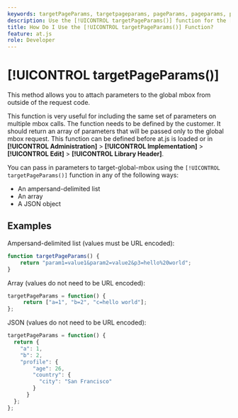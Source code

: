 ```yaml
---
keywords: targetPageParams, targetpageparams, pageParams, pageparams, page params, page parameters, at.js, functions, function, targetPageParams0
description: Use the [!UICONTROL targetPageParams()] function for the [!DNL Adobe Target] at.js JavaScript library to attach parameters to the global mbox from outside of the request code.
title: How Do I Use the [!UICONTROL targetPageParams()] Function?
feature: at.js
role: Developer
---
```

# [!UICONTROL targetPageParams()] 

This method allows you to attach parameters to the global mbox from outside of the request code.

This function is very useful for including the same set of parameters on multiple mbox calls. The function needs to be defined by the customer. It should return an array of parameters that will be passed only to the global mbox request. This function can be defined before at.js is loaded or in **[!UICONTROL Administration]** > **[!UICONTROL Implementation]** > **[!UICONTROL Edit]** > **[!UICONTROL Library Header]**.

You can pass in parameters to target-global-mbox using the `[!UICONTROL targetPageParams()]` function in any of the following ways:

* An ampersand-delimited list 
* An array 
* A JSON object

## Examples

Ampersand-delimited list (values must be URL encoded):

```javascript {line-numbers="true"
function targetPageParams() { 
    return "param1=value1&param2=value2&p3=hello%20world"; 
}
```

Array (values do not need to be URL encoded):

```javascript {line-numbers="true"
targetPageParams = function() { 
     return ["a=1", "b=2", "c=hello world"]; 
};
```

JSON (values do not need to be URL encoded):

```javascript {line-numbers="true"
targetPageParams = function() { 
  return { 
    "a": 1, 
    "b": 2, 
    "profile": { 
        "age": 26, 
        "country": { 
          "city": "San Francisco" 
        } 
      } 
  }; 
};
```
